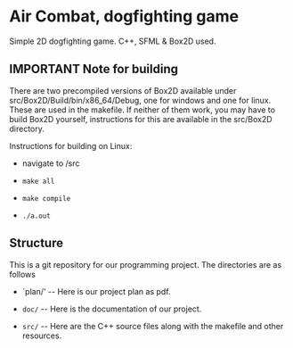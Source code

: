 # Air Combat, dogfighting game

Simple 2D dogfighting game. C++, SFML & Box2D used.

## IMPORTANT Note for building

There are two precompiled versions of Box2D available under src/Box2D/Build/bin/x86_64/Debug, one for windows and one for linux. These are used in the makefile. If neither of them work, you may have to build Box2D yourself, instructions for this are available in the src/Box2D directory.

Instructions for building on Linux:

 * navigate to /src

 * `make all`

 * `make compile`

 * `./a.out`

## Structure

This is a git repository for our programming project.
The directories are as follows

  * `plan/' -- Here is our project plan as pdf.

  * `doc/` -- Here is the documentation of our project.

  * `src/` -- Here are the C++ source files along with the makefile and other resources.


